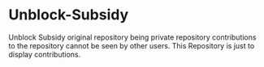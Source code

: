 # Unblock-Subsidy
Unblock Subsidy original repository being private repository contributions to the repository cannot be seen by other users. This Repository is just to display contributions. 
